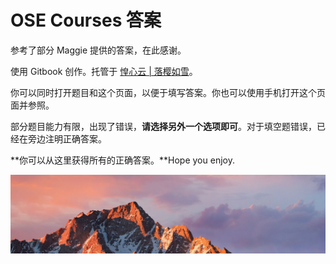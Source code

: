 # OSE Courses 答案

参考了部分 Maggie 提供的答案，在此感谢。

使用 Gitbook 创作。托管于 [惶心云 \| 落樱如雪](https://tech.hxco.de/hello-japan/)。

你可以同时打开题目和这个页面，以便于填写答案。你也可以使用手机打开这个页面并参照。

部分题目能力有限，出现了错误，**请选择另外一个选项即可**。对于填空题错误，已经在旁边注明正确答案。

**你可以从这里获得所有的正确答案。**Hope you enjoy.

![](/assets/background.jpg)

